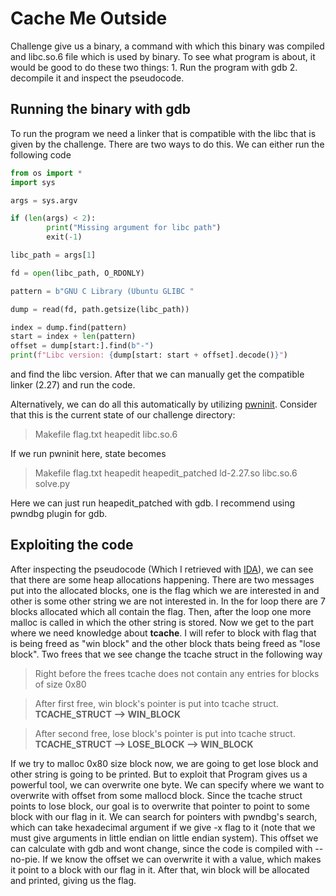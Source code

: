 # Cache Me Outside

Challenge give us a binary, a command with which this binary was compiled and libc.so.6 file which is used by binary. To see what program is about, it would be good to do these two things: 1. Run the program with gdb 2. decompile it and inspect the pseudocode.

## Running the binary with gdb

To run the program we need a linker that is compatible with the libc that is given by the challenge. There are two ways to do this. We can either run the following code

```python
from os import *
import sys

args = sys.argv

if (len(args) < 2):
        print("Missing argument for libc path")
        exit(-1)

libc_path = args[1]

fd = open(libc_path, O_RDONLY)

pattern = b"GNU C Library (Ubuntu GLIBC "

dump = read(fd, path.getsize(libc_path))

index = dump.find(pattern)
start = index + len(pattern)
offset = dump[start:].find(b"-")
print(f"Libc version: {dump[start: start + offset].decode()}")
```

and find the libc version. After that we can manually get the compatible linker (2.27) and run the code.

Alternatively, we can do all this automatically by utilizing [pwninit](https://github.com/io12/pwninit). Consider that this is the current state of our challenge directory:

> Makefile  flag.txt  heapedit  libc.so.6

If we run pwninit here, state becomes

> Makefile  flag.txt  heapedit  heapedit_patched  ld-2.27.so  libc.so.6  solve.py

Here we can just run heapedit_patched with gdb. I recommend using pwndbg plugin for gdb.

## Exploiting the code

After inspecting the pseudocode (Which I retrieved with [IDA](https://hex-rays.com/ida-free/)), we can see that there are some heap allocations happening. There are two messages put into the allocated blocks, one is the flag which we are interested in and other is some other string we are not interested in. In the for loop there are 7 blocks allocated which all contain the flag. Then, after the loop one more malloc is called in which the other string is stored. Now we get to the part where we need knowledge about **tcache**. I will refer to block with flag that is being freed as "win block" and the other block thats being freed as "lose block". Two frees that we see change the tcache struct in the following way

> Right before the frees tcache does not contain any entries for blocks of size 0x80

> After first free, win block's pointer is put into tcache struct. **TCACHE_STRUCT --> WIN_BLOCK**

> After second free, lose block's pointer is put into tcache struct. **TCACHE_STRUCT --> LOSE_BLOCK --> WIN_BLOCK**

If we try to malloc 0x80 size block now, we are going to get lose block and other string is going to be printed. But to exploit that Program gives us a powerful tool, we can overwrite one byte. We can specify where we want to overwrite with offset from some mallocd block. Since the tcache struct points to lose block, our goal is to overwrite that pointer to point to some block with our flag in it. We can search for pointers with pwndbg's search, which can take hexadecimal argument if we give -x flag to it (note that we must give arguments in little endian on little endian system). This offset we can calculate with gdb and wont change, since the code is compiled with --no-pie. If we know the offset we can overwrite it with a value, which makes it point to a block with our flag in it. After that, win block will be allocated and printed, giving us the flag.
